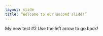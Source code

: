 ```yaml
---
layout: slide
title: “Welcome to our second slide!”
---
```

My new test #2
Use the left arrow to go back!
